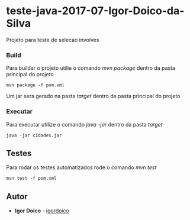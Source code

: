 # teste-java-2017-07-Igor-Doico-da-Silva

Projeto para teste de selecao involves

### Build

Para buildar o projeto utilie o comando _mvn package_ dentro da pasta principal do projeto

```
mvn package -f pom.xml
```

Um jar sera gerado na pasta _target_ dentro da pasta principal do projeto

### Executar

Para executar utilize o comando _java -jar_ dentro da pasta _target_

```
java -jar cidades.jar
```

## Testes

Para rodar os testes automatizados rode o comando _mvn test_


```
mvn test -f pom.xml
```



## Autor

* **Igor Doico** - [igordoico](https://github.com/igordoico)



